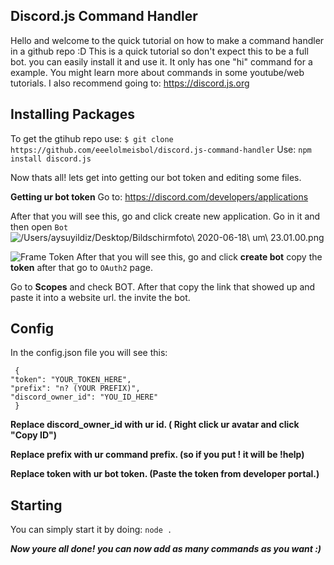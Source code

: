 ## Discord.js Command Handler
Hello and welcome to the quick tutorial on how to make a command handler in a github repo :D
This is a quick tutorial so don't expect this to be a full bot. you can easily install it and use it. It only has one "hi" command for a example. You might learn more about commands in some youtube/web tutorials. I also recommend going to: https://discord.js.org

## Installing Packages
To get the gtihub repo use: `$ git clone https://github.com/eeelolmeisbol/discord.js-command-handler`
 Use: `npm install discord.js`

Now thats all! lets get into getting our bot token and editing some files.

**Getting ur bot token**
Go to: https://discord.com/developers/applications

After that you will see this, go and click create new application. Go in it and then open `Bot`
![/Users/aysuyildiz/Desktop/Bildschirmfoto\ 2020-06-18\ um\ 23.01.00.png]()

![Frame Token](https://cdn.discordapp.com/attachments/644764850706448390/723487647955288104/Bildschirmfoto_2020-06-18_um_23.01.00.png)
After that you will see this, go and click **create bot** copy the **token** after that go to `OAuth2` page.

Go to __Scopes__ and check BOT. After that copy the link that showed up and paste it into a website url. the invite the bot.


## Config
In the config.json file you will see this:

     {
    "token": "YOUR_TOKEN_HERE",
    "prefix": "n? (YOUR PREFIX)",
    "discord_owner_id": "YOU_ID_HERE"
     }

**Replace discord_owner_id with ur id. ( Right click ur avatar and click "Copy ID")**

**Replace prefix with ur command prefix. (so if you put ! it will be !help)**

**Replace token with ur bot token. (Paste the token from developer portal.)**

## Starting
You can simply start it by doing: `node .`

***Now youre all done! you can now add as many commands as you want :)***
